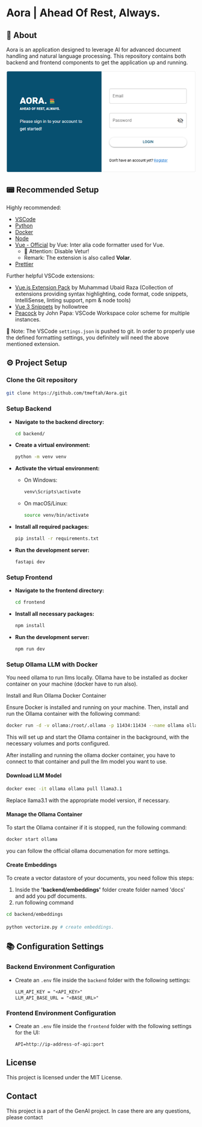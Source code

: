 # Aora | Ahead Of Rest, Always.

## 📜 About

Aora is an application designed to leverage AI for advanced document handling and natural language processing. This repository contains both backend and frontend components to get the application up and running.

![Aora LogIn](./images/aora-main.PNG)

## 📟 Recommended Setup

Highly recommended:

- [VSCode](https://code.visualstudio.com/)
- [Python](https://www.python.org/downloads/)
- [Docker](https://www.docker.com/get-started)
- [Node](https://nodejs.org/en/download/package-manager)
- [Vue - Official](https://marketplace.visualstudio.com/items?itemName=Vue.volar) by Vue: Inter alia code formatter used for Vue.
  - 🛑 Attention: Disable Vetur!
  - Remark: The extension is also called **Volar**.
- [Prettier](https://marketplace.visualstudio.com/items?itemName=esbenp.prettier-vscode)

Further helpful VSCode extensions:

- [Vue.js Extension Pack](https://marketplace.visualstudio.com/items?itemName=mubaidr.vuejs-extension-pack) by Muhammad Ubaid Raza (Collection of extensions providing syntax highlighting, code format, code snippets, IntelliSense, linting support, npm & node tools)
- [Vue 3 Snippets](https://marketplace.visualstudio.com/items?itemName=hollowtree.vue-snippets) by hollowtree
- [Peacock](https://marketplace.visualstudio.com/items?itemName=johnpapa.vscode-peacock) by John Papa: VSCode Workspace color scheme for multiple instances.

📑 Note: The VSCode `settings.json` is pushed to git. In order to properly use the defined formatting settings, you definitely will need the above mentioned extension.

## ⚙ Project Setup

### Clone the Git repository

```sh
git clone https://github.com/tmeftah/Aora.git
```

### Setup Backend

- **Navigate to the backend directory:**

  ```bash
  cd backend/
  ```

- **Create a virtual environment:**

  ```bash
  python -m venv venv
  ```

- **Activate the virtual environment:**

  - On Windows:
    ```bash
    venv\Scripts\activate
    ```
  - On macOS/Linux:
    ```bash
    source venv/bin/activate
    ```

- **Install all required packages:**

  ```bash
  pip install -r requirements.txt
  ```

- **Run the development server:**

  ```bash
  fastapi dev
  ```

### Setup Frontend

- **Navigate to the frontend directory:**

  ```bash
  cd frontend
  ```

- **Install all necessary packages:**

  ```bash
  npm install
  ```

- **Run the development server:**

  ```bash
  npm run dev
  ```

### Setup Ollama LLM with Docker

You need ollama to run llms locally. Ollama have to be installed as docker container on your machine (docker have to run also).

Install and Run Ollama Docker Container

Ensure Docker is installed and running on your machine. Then, install and run the Ollama container with the following command:

```bash
docker run -d -v ollama:/root/.ollama -p 11434:11434 --name ollama ollama/ollama
```

This will set up and start the Ollama container in the background, with the necessary volumes and ports configured.

After installing and running the ollama docker container, you have to connect to that container and pull the llm model you want to use.

#### Download LLM Model

```bash
docker exec -it ollama ollama pull llama3.1
```

Replace llama3.1 with the appropriate model version, if necessary.

#### Manage the Ollama Container

To start the Ollama container if it is stopped, run the following command:

```bash
docker start ollama
```

you can follow the official ollama documenation for more settings.

#### Create Embeddings

To create a vector datastore of your documents, you need follow this steps:

1.  Inside the **'backend/embeddings'** folder create folder named 'docs' and add you pdf documents.
2.  run following command

```bash
cd backend/embeddings

python vectorize.py # create embeddings.

```

## 📚 Configuration Settings

### Backend Environment Configuration

- Create an `.env` file inside the `backend` folder with the following settings:

  ```env
  LLM_API_KEY = "<API_KEY>"
  LLM_API_BASE_URL = "<BASE_URL>"

  ```

### Frontend Environment Configuration

- Create an `.env` file inside the `frontend` folder with the following settings for the UI:

  ```env
  API=http://ip-address-of-api:port
  ```

## License

This project is licensed under the MIT License.

## Contact

This project is a part of the GenAI project. In case there are any questions, please contact
